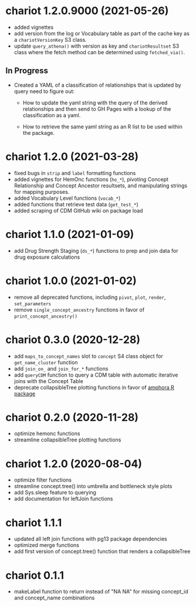 
# chariot 1.2.0.9000 (2021-05-26)  

* added vignettes  
* add version from the log or Vocabulary table as part of the 
cache key as a `chariotVersionKey` S3 class.    
* update `query_athena()` with version as key and `chariotResultset` 
S3 class where the fetch method can be determined using `fetched_via()`.   

## In Progress  

* Created a YAML of a classification of relationships that is updated 
by query need to figure out:  

  - How to update the yaml string with the query of the derived relationships 
  and then send to GH Pages with a lookup of the classification as a yaml.  
  
  - How to retrieve the same yaml string as an R list to be used within the 
  package.  
  

# chariot 1.2.0 (2021-03-28)  

* fixed bugs in `strip` and `label` formatting functions  
* added vignettes for HemOnc functions (`ho_*`), pivoting Concept Relationship and 
Concept Ancestor resultsets, and manipulating strings for mapping purposes.  
* added Vocabulary Level functions (`vocab_*`)  
* added functions that retrieve test data  (`get_test_*`)  
* added scraping of CDM GitHub wiki on package load  
  

# chariot 1.1.0 (2021-01-09)  
* add Drug Strength Staging (`ds_*`) functions to prep and join data for drug exposure 
calculations   


# chariot 1.0.0 (2021-01-02)  
* remove all deprecated functions, including `pivot`, `plot`, `render`, 
`set_parameters`  
* remove `single_concept_ancestry` functions in favor of 
`print_concept_ancestry()` 


# chariot 0.3.0 (2020-12-28)  
* add `maps_to_concept_names` slot to `concept` S4 class object for 
`get_name_cluster` function 
* add `join_on_` and `join_for_*` functions  
* add `queryCDM` function to query a CDM table with automatic iterative joins 
with the Concept Table
* deprecate collapsibleTree plotting functions in favor of 
[amphora R package](https://meerapatelmd.github.io/amphora)    


# chariot 0.2.0 (2020-11-28)
* optimize hemonc functions
* streamline collapsibleTree plotting functions  

# chariot 1.2.0 (2020-08-04)
* optimize filter functions
* streamline concept.tree() into umbrella and bottleneck style plots
* add Sys.sleep feature to querying
* add documentation for leftJoin functions  

# chariot 1.1.1  
* updated all left join functions with pg13 package dependencies
* optimized merge functions
* add first version of concept.tree() function that renders a collapsibleTree

# chariot 0.1.1
* makeLabel function to return <NA> instead of "NA NA" for missing concept_id and concept_name combinations  
